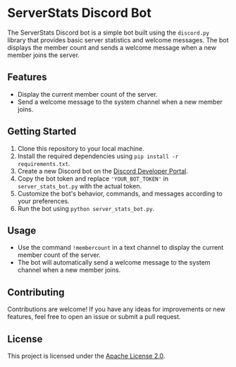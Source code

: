 # ServerStats Discord Bot

The ServerStats Discord bot is a simple bot built using the `discord.py` library that provides basic server statistics and welcome messages. The bot displays the member count and sends a welcome message when a new member joins the server.

## Features

- Display the current member count of the server.
- Send a welcome message to the system channel when a new member joins.

## Getting Started

1. Clone this repository to your local machine.
2. Install the required dependencies using `pip install -r requirements.txt`.
3. Create a new Discord bot on the [Discord Developer Portal](https://discord.com/developers/applications).
4. Copy the bot token and replace `'YOUR_BOT_TOKEN'` in `server_stats_bot.py` with the actual token.
5. Customize the bot's behavior, commands, and messages according to your preferences.
6. Run the bot using `python server_stats_bot.py`.

## Usage

- Use the command `!membercount` in a text channel to display the current member count of the server.
- The bot will automatically send a welcome message to the system channel when a new member joins.

## Contributing

Contributions are welcome! If you have any ideas for improvements or new features, feel free to open an issue or submit a pull request.

## License

This project is licensed under the [Apache License 2.0](LICENSE).


